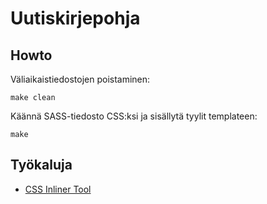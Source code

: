 # Uutiskirjepohja


## Howto
Väliaikaistiedostojen poistaminen:

    make clean

Käännä SASS-tiedosto CSS:ksi ja sisällytä tyylit templateen:

    make


## Työkaluja

 - [CSS Inliner Tool](http://templates.mailchimp.com/resources/inline-css/)

